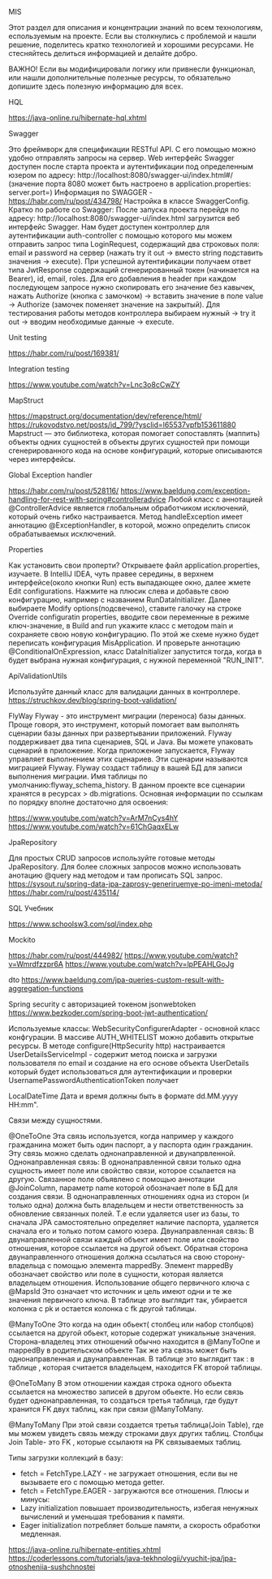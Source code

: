 MIS

Этот раздел для описания и концентрации знаний по всем технологиям, еспользуемым на проекте.
Если вы столкнулись с проблемой и нашли решение, поделитесь кратко технологией и хорошими ресурсами.
Не стесняйтесь делиться информацией и делайте добро.

ВАЖНО!
Если вы модифицировали логику или привнесли функционал,
или нашли дополнительные полезные ресурсы, то
обязательно допишите здесь полезную информацию для всех.


HQL

https://java-online.ru/hibernate-hql.xhtml


Swagger

Это фреймворк для спецификации RESTful API. С его помощью можно удобно отправлять запросы на сервер.
Web интерфейс Swagger доступен после старта проекта и аутентификации под определенным юзером
по адресу: http://localhost:8080/swagger-ui/index.html#/ (значение порта 8080 может быть настроено в
application.properties: server.port=)
Информация по SWAGGER - https://habr.com/ru/post/434798/
Настройка в классе SwaggerConfig.
Кратко по работе со Swagger:
После запуска проекта перейдя по адресу: http://localhost:8080/swagger-ui/index.html загрузится
веб интерфейс Swagger. Нам будет доступен контроллер для аутентификации auth-controller
с помощью которого мы можем отправить запрос типа LoginRequest, содержащий два строковых поля:
email и password на сервер (нажать try it out -> вместо string подставить значения -> execute).
При успешной аутентификации получаем ответ типа JwtResponse содержащий сгенерированный токен
(начинается на Bearer), id, email, roles. Для его добавления в header при каждом последующем
запросе нужно скопировать его значение без кавычек, нажать Authorize (кнопка с замочком) ->
вставить значение в поле value -> Authorize (замочек поменяет значение на закрытый).
Для тестирования работы методов контроллера выбираем нужный -> try it out -> вводим необходимые
данные -> execute.

Unit testing

https://habr.com/ru/post/169381/


Integration testing

https://www.youtube.com/watch?v=Lnc3o8cCwZY


MapStruct

https://mapstruct.org/documentation/dev/reference/html/
https://rukovodstvo.net/posts/id_799/?ysclid=l65537vpfb153611880
Mapstruct — это библиотека, которая помогает сопоставлять (маппить) объекты одних сущностей
в объекты других сущностей при помощи сгенерированного кода на основе конфигураций,
которые описываются через интерфейсы.


Global Exception handler

https://habr.com/ru/post/528116/
https://www.baeldung.com/exception-handling-for-rest-with-spring#controlleradvice
Любой класс с аннотацией @ControllerAdvice является глобальным обработчиком исключений,
который очень гибко настраивается. Метод handleException имеет аннотацию @ExceptionHandler,
в которой, можно определить список обрабатываемых исключений.


Properties

Как установить свои проперти?
Открываете файл application.properties, изучаете. В IntelliJ IDEA, чуть правее середины,
в верхнем интерфейсе(около кнопки Run) есть выпадающее окно, далее жмете Edit configurations.
Нажмите на плюсик слева и добавьте свою конфигурацию, например с названием RunDataInitializer.
Далее выбираете Modify options(подсвечено), ставите галочку на строке Override configuratin properties,
вводите свои переменные в режиме ключ-значение, в Build and run укажите класс с методом main и сохраняете
свою новую конфигурацию.
По этой же схеме нужно будет переписать конфигурация MisApplication.
И проверьте аннотацию @СonditionalOnExpression, класс DataInitializer запустится тогда,
когда в будет выбрана нужная конфигурация, с нужной переменной "RUN_INIT".


ApiValidationUtils

Используйте данный класс для валидации данных в контроллере.
https://struchkov.dev/blog/spring-boot-validation/

FlyWay
Flyway - это инструмент миграции (переноса) базы данных. Проще говоря, это инструмент,
который помогает вам выполнять сценарии базы данных при развертывании приложений.
Flyway поддерживает два типа сценариев, SQL и Java. Вы можете упаковать сценарий в приложение.
Когда приложение запускается, Flyway управляет выполнением этих сценариев.
Эти сценарии называются миграцией Flyway.
Flyway создаст таблицу в вашей БД для записи выполнения миграции.
Имя таблицы по умолчанию:flyway_schema_history. В данном проекте все сценарии хранятся в ресурсах > db.migrations.
Основная информации по ссылкам по порядку вполне достаточно для освоения:

https://www.youtube.com/watch?v=ArM7nCys4hY
https://www.youtube.com/watch?v=61ChGaqxELw


JpaRepository

Для простых CRUD запросов используйте готовые методы  JpaRepository.
Для более сложных запросов можно использовать анотацию @query над методом и
там прописать SQL запрос.
https://sysout.ru/spring-data-jpa-zaprosy-generiruemye-po-imeni-metoda/
https://habr.com/ru/post/435114/


SQL Учебник

https://www.schoolsw3.com/sql/index.php


Mockito

https://habr.com/ru/post/444982/
https://www.youtube.com/watch?v=Wmrdfzzpr6A
https://www.youtube.com/watch?v=lpPEAHLGoJg


dto
https://www.baeldung.com/jpa-queries-custom-result-with-aggregation-functions


Spring security с авторизацией токеном jsonwebtoken
https://www.bezkoder.com/spring-boot-jwt-authentication/

Используемые классы:
WebSecurityConfigurerAdapter - основной класс конфгурации. В массиве AUTH_WHITELIST можно добавить открытые
ресурсы. В методе configure(HttpSecurity http) настраивается
UserDetailsServiceImpl - содержит метод поиска и загрузки пользователя по email и создание на его основе
объекта UserDetails который будет использоваться для аутентификации и проверки
UsernamePasswordAuthenticationToken получает

LocalDateTime
Дата и время должны быть в формате dd.MM.yyyy HH:mm".

Связи между сущностями.

@OneToOne
Эта связь используется, когда например у каждого гражданина может быть один паспорт, а у паспорта один гражданин.
Эту связь можно сделать однонаправленной и двунапрвленной. 
Однонаправленная связь:
В однонаправленной связи только одна сущность имеет поле или свойство связи, которое ссылается на другую.
Связанное поле объявлено с помощью аннотации @JoinColumn, параметр name которой обозначает 
поле в БД для создания связи.
В однонаправленных отношениях одна из сторон (и только одна) должна быть владельцем и 
нести ответственность за обновление связанных полей. Т.е если удаляется user из базы, то сначала JPA самостоятельно
определяет наличие паспорта, удаляется сначала его и только потом самого юзера.
Двунаправленная связь:
В двунаправленной связи каждый объект имеет поле или свойство отношения, которое ссылается на другой объект.
Обратная сторона двунаправленного отношения должна ссылаться на свою сторону-владельца с помощью элемента mappedBy.
Элемент mappedBy обозначает свойство или поле в сущности, которая является владельцем отношения.
Использование общего первичного ключа с @MapsId
Это означает что источник и цель имеют одни и те же значения первичного ключа.
В таблице это выглядит так, убирается колонка с pk и остается колонка с fk другой таблицы.

@ManyToOne
Это когда на один обьект( столбец или набор столбцов) ссылается на другой обьект, которые содержат уникальные значения.
Сторона-владелец этих отношений обычно находится в @ManyToOne и mappedBy в родительском объекте
Так же эта связь может быть однонаправленная и двунаправленная.
В таблице это выглядит так : в таблице , которая считается владельцем, находится FK второй таблицы.

@OneToMany
В этом отношении каждая строка одного обьекта ссылается на множество записей в другом обьекте.
Но если связь будет однонаправленная, то создаться третья таблица, где будут
хранится FK двух таблиц, как при связи @ManyToMany.

@ManyToMany
При этой связи создается третья таблица(Join Table), где мы можем увидеть связь между 
строками двух других таблиц.
Столбцы Join Table- это FK , которые ссылаютя на PK связываемых таблиц.

Типы загрузки коллекций в базу:
- fetch = FetchType.LAZY - не загружает отношения, если вы не вызываете его с помощью метода getter.
- fetch = FetchType.EAGER - загружаются все отношения.
Плюсы и минусы:
- Lazy initialization повышает производительность, избегая ненужных вычислений и уменьшая требования к памяти.
- Eager initialization потребляет больше памяти, а скорость обработки медленная.

https://java-online.ru/hibernate-entities.xhtml
https://coderlessons.com/tutorials/java-tekhnologii/vyuchit-jpa/jpa-otnosheniia-sushchnostei






